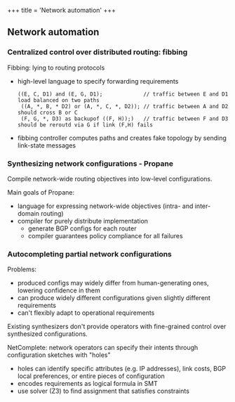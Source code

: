 +++
title = 'Network automation'
+++

## Network automation
### Centralized control over distributed routing: fibbing
Fibbing: lying to routing protocols
- high-level language to specify forwarding requirements
    ```
    ((E, C, D1) and (E, G, D1);             // traffic between E and D1 load balanced on two paths
     ((A, *, B, * D2) or (A, *, C, *, D2)); // traffic between A and D2 should cross B or C
     (F, G, *, D3) as backupof ((F, H));)   // traffic between F and D3 should be reroutd via G if link (F,H) fails
    ```
- fibbing controller computes paths and creates fake topology by sending link-state messages

### Synthesizing network configurations - Propane
Compile network-wide routing objectives into low-level configurations.

Main goals of Propane:
- language for expressing network-wide objectives (intra- and inter-domain routing)
- compiler for purely distribute implementation
  - generate BGP configs for each router
  - compiler guarantees policy compliance for all failures

### Autocompleting partial network configurations
Problems:
- produced configs may widely differ from human-generating ones, lowering confidence in them
- can produce widely different configurations given slightly different requirements
- can't flexibly adapt to operational requirements

Existing synthesizers don't provide operators with fine-grained control over synthesized configurations.

NetComplete: network operators can specify their intents through configuration sketches with "holes"
- holes can identify specific attributes (e.g. IP addresses), link costs, BGP local preferences, or entire pieces of configuration
- encodes requirements as logical formula in SMT
- use solver (Z3) to find assignment that satisfies constraints

